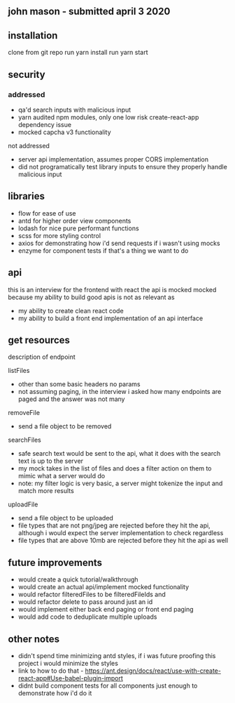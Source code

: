 ## john mason - submitted april 3 2020

## installation
clone from git repo
run yarn install
run yarn start

## security
### addressed
+ qa'd search inputs with malicious input
+ yarn audited npm modules, only one low risk create-react-app dependency issue
+ mocked capcha v3 functionality

not addressed
- server api implementation, assumes proper CORS implementation
- did not programatically test library inputs to ensure they properly handle malicious input


## libraries
- flow for ease of use
- antd for higher order view components
- lodash for nice pure performant functions
- scss for more styling control
- axios for demonstrating how i'd send requests if i wasn't using mocks
- enzyme for component tests if that's a thing we want to do

## api
this is an interview for the frontend with react 
the api is mocked mocked because my ability to build good apis is not as relevant as 
- my ability to create clean react code
- my ability to build a front end implementation of an api interface

## get resources
description of endpoint

listFiles
- other than some basic headers no params 
- not assuming paging, in the interview i asked how many endpoints are paged and the answer was not many

removeFile
- send a file object to be removed

searchFiles
- safe search text would be sent to the api, what it does with the search text is up to the server
- my mock takes in the list of files and does a filter action on them to mimic what a server would do
- note: my filter logic is very basic, a server might tokenize the input and match more results 

uploadFile
- send a file object to be uploaded
- file types that are not png/jpeg are rejected before they hit the api, although i would expect the server implementation to check regardless
- file types that are above 10mb are rejected before they hit the api as well 

## future improvements
- would create a quick tutorial/walkthrough
- would create an actual api/implement mocked functionality
- would refactor filteredFiles to be filteredFileIds and
- would refactor delete to pass around just an id
- would implement either back end paging or front end paging
- would add code to deduplicate multiple uploads

## other notes
- didn't spend time minimizing antd styles, if i was future proofing this project i would minimize the styles 
- link to how to do that - https://ant.design/docs/react/use-with-create-react-app#Use-babel-plugin-import
- didnt build component tests for all components just enough to demonstrate how i'd do it
